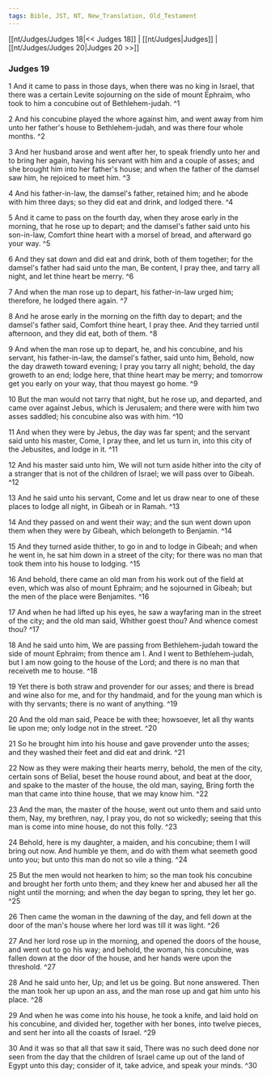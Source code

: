 ```yaml
---
tags: Bible, JST, NT, New_Translation, Old_Testament
---
```


[[nt/Judges/Judges 18|<< Judges 18]] | [[nt/Judges|Judges]] | [[nt/Judges/Judges 20|Judges 20 >>]]

### Judges 19

1 And it came to pass in those days, when there was no king in Israel, that there was a certain Levite sojourning on the side of mount Ephraim, who took to him a concubine out of Bethlehem-judah.  ^1

2 And his concubine played the whore against him, and went away from him unto her father\'s house to Bethlehem-judah, and was there four whole months.  ^2

3 And her husband arose and went after her, to speak friendly unto her and to bring her again, having his servant with him and a couple of asses; and she brought him into her father\'s house; and when the father of the damsel saw him, he rejoiced to meet him.  ^3

4 And his father-in-law, the damsel\'s father, retained him; and he abode with him three days; so they did eat and drink, and lodged there.  ^4

5 And it came to pass on the fourth day, when they arose early in the morning, that he rose up to depart; and the damsel\'s father said unto his son-in-law, Comfort thine heart with a morsel of bread, and afterward go your way.  ^5

6 And they sat down and did eat and drink, both of them together; for the damsel\'s father had said unto the man, Be content, I pray thee, and tarry all night, and let thine heart be merry.  ^6

7 And when the man rose up to depart, his father-in-law urged him; therefore, he lodged there again.  ^7

8 And he arose early in the morning on the fifth day to depart; and the damsel\'s father said, Comfort thine heart, I pray thee. And they tarried until afternoon, and they did eat, both of them.  ^8

9 And when the man rose up to depart, he, and his concubine, and his servant, his father-in-law, the damsel\'s father, said unto him, Behold, now the day draweth toward evening; I pray you tarry all night; behold, the day groweth to an end; lodge here, that thine heart may be merry; and tomorrow get you early on your way, that thou mayest go home.  ^9

10 But the man would not tarry that night, but he rose up, and departed, and came over against Jebus, which is Jerusalem; and there were with him two asses saddled; his concubine also was with him.  ^10

11 And when they were by Jebus, the day was far spent; and the servant said unto his master, Come, I pray thee, and let us turn in, into this city of the Jebusites, and lodge in it.  ^11

12 And his master said unto him, We will not turn aside hither into the city of a stranger that is not of the children of Israel; we will pass over to Gibeah.  ^12

13 And he said unto his servant, Come and let us draw near to one of these places to lodge all night, in Gibeah or in Ramah.  ^13

14 And they passed on and went their way; and the sun went down upon them when they were by Gibeah, which belongeth to Benjamin.  ^14

15 And they turned aside thither, to go in and to lodge in Gibeah; and when he went in, he sat him down in a street of the city; for there was no man that took them into his house to lodging.  ^15

16 And behold, there came an old man from his work out of the field at even, which was also of mount Ephraim; and he sojourned in Gibeah; but the men of the place were Benjamites.  ^16

17 And when he had lifted up his eyes, he saw a wayfaring man in the street of the city; and the old man said, Whither goest thou? And whence comest thou?  ^17

18 And he said unto him, We are passing from Bethlehem-judah toward the side of mount Ephraim; from thence am I. And I went to Bethlehem-judah, but I am now going to the house of the Lord; and there is no man that receiveth me to house.  ^18

19 Yet there is both straw and provender for our asses; and there is bread and wine also for me, and for thy handmaid, and for the young man which is with thy servants; there is no want of anything.  ^19

20 And the old man said, Peace be with thee; howsoever, let all thy wants lie upon me; only lodge not in the street.  ^20

21 So he brought him into his house and gave provender unto the asses; and they washed their feet and did eat and drink.  ^21

22 Now as they were making their hearts merry, behold, the men of the city, certain sons of Belial, beset the house round about, and beat at the door, and spake to the master of the house, the old man, saying, Bring forth the man that came into thine house, that we may know him.  ^22

23 And the man, the master of the house, went out unto them and said unto them, Nay, my brethren, nay, I pray you, do not so wickedly; seeing that this man is come into mine house, do not this folly.  ^23

24 Behold, here is my daughter, a maiden, and his concubine; them I will bring out now. And humble ye them, and do with them what seemeth good unto you; but unto this man do not so vile a thing.  ^24

25 But the men would not hearken to him; so the man took his concubine and brought her forth unto them; and they knew her and abused her all the night until the morning; and when the day began to spring, they let her go.  ^25

26 Then came the woman in the dawning of the day, and fell down at the door of the man\'s house where her lord was till it was light.  ^26

27 And her lord rose up in the morning, and opened the doors of the house, and went out to go his way; and behold, the woman, his concubine, was fallen down at the door of the house, and her hands were upon the threshold.  ^27

28 And he said unto her, Up; and let us be going. But none answered. Then the man took her up upon an ass, and the man rose up and gat him unto his place.  ^28

29 And when he was come into his house, he took a knife, and laid hold on his concubine, and divided her, together with her bones, into twelve pieces, and sent her into all the coasts of Israel.  ^29

30 And it was so that all that saw it said, There was no such deed done nor seen from the day that the children of Israel came up out of the land of Egypt unto this day; consider of it, take advice, and speak your minds.  ^30

 
